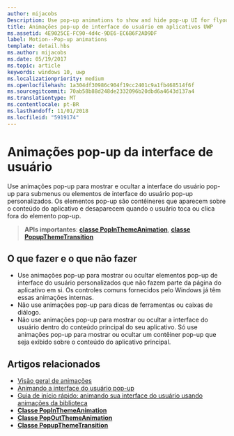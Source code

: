 ```yaml
---
author: mijacobs
Description: Use pop-up animations to show and hide pop-up UI for flyouts or custom pop-up UI elements. Pop-up elements are containers that appear over the app's content and are dismissed if the user taps or clicks outside of the pop-up element.
title: Animações pop-up de interface do usuário em aplicativos UWP
ms.assetid: 4E9025CE-FC90-4d4c-9DE6-EC6B6F2AD9DF
label: Motion--Pop-up animations
template: detail.hbs
ms.author: mijacobs
ms.date: 05/19/2017
ms.topic: article
keywords: windows 10, uwp
ms.localizationpriority: medium
ms.openlocfilehash: 1a304df30986c904f19cc2401c9a1fb468514f6f
ms.sourcegitcommit: 70ab58b88d248de2332096b20dbd6a4643d137a4
ms.translationtype: MT
ms.contentlocale: pt-BR
ms.lasthandoff: 11/01/2018
ms.locfileid: "5919174"
---
```

# <a name="pop-up-ui-animations"></a>Animações pop-up da interface de usuário



Use animações pop-up para mostrar e ocultar a interface do usuário pop-up para submenus ou elementos de interface do usuário pop-up personalizados. Os elementos pop-up são contêineres que aparecem sobre o conteúdo do aplicativo e desaparecem quando o usuário toca ou clica fora do elemento pop-up.

> **APIs importantes**: [**classe PopInThemeAnimation**](https://msdn.microsoft.com/library/windows/apps/br210383), [**classe PopupThemeTransition**](https://msdn.microsoft.com/library/windows/apps/hh969172)


## <a name="dos-and-donts"></a>O que fazer e o que não fazer


-   Use animações pop-up para mostrar ou ocultar elementos pop-up de interface do usuário personalizados que não fazem parte da página do aplicativo em si. Os controles comuns fornecidos pelo Windows já têm essas animações internas.
-   Não use animações pop-up para dicas de ferramentas ou caixas de diálogo.
-   Não use animações pop-up para mostrar ou ocultar a interface do usuário dentro do conteúdo principal do seu aplicativo. Só use animações pop-up para mostrar ou ocultar um contêiner pop-up que seja exibido sobre o conteúdo do aplicativo principal.

## <a name="related-articles"></a>Artigos relacionados

* [Visão geral de animações](https://msdn.microsoft.com/library/windows/apps/mt187350)
* [Animando a interface do usuário pop-up](https://msdn.microsoft.com/library/windows/apps/xaml/jj649433)
* [Guia de início rápido: animando sua interface do usuário usando animações da biblioteca](https://msdn.microsoft.com/library/windows/apps/xaml/hh452703)
* [**Classe PopInThemeAnimation**](https://msdn.microsoft.com/library/windows/apps/br210383)
* [**Classe PopOutThemeAnimation**](https://msdn.microsoft.com/library/windows/apps/br210391)
* [**Classe PopupThemeTransition**](https://msdn.microsoft.com/library/windows/apps/hh969172)

 

 





